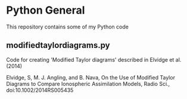 # Python General

This repository contains some of my Python code

## modifiedtaylordiagrams.py
Code for creating 'Modified Taylor diagrams' described in Elvidge et al. (2014)

Elvidge, S, M. J. Angling, and B. Nava, On the Use of Modified Taylor Diagrams to Compare Ionospheric Assimilation Models, Radio Sci., doi:10.1002/2014RS005435

